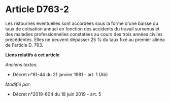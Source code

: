 # Article D763-2

Les ristournes éventuelles sont accordées sous la forme d'une baisse du taux de cotisation annuel en fonction des accidents
du travail survenus et des maladies professionnelles constatées au cours des trois années civiles précédentes. Elles ne
peuvent dépasser 25 % du taux fixé au premier alinéa de l'article D. 763.

**Liens relatifs à cet article**

_Anciens textes_:

  - Décret n°81-44 du 21 janvier 1981 - art. 1 (Ab)

_Modifié par_:

  - Décret n°2019-604 du 18 juin 2019 - art. 5
